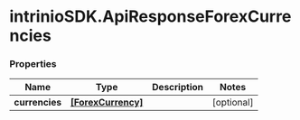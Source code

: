 # intrinioSDK.ApiResponseForexCurrencies

### Properties
Name | Type | Description | Notes
------------ | ------------- | ------------- | -------------
**currencies** | [**[ForexCurrency]**](ForexCurrency.md) |  | [optional] 



